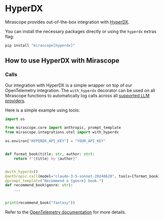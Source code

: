 # HyperDX

Mirascope provides out-of-the-box integration with [HyperDX](https://www.hyperdx.io/).

You can install the necessary packages directly or using the `hyperdx` extras flag:

```python
pip install "mirascope[hyperdx]"
```

## How to use HyperDX with Mirascope

### Calls

Our integration with HyperDX is a simple wrapper on top of our OpenTelemetry integration. The `with_hyperdx` decorator can be used on all Mirascope functions to automatically log calls across all [supported LLM providers](../learn/calls.md).

Here is a simple example using tools:

```python
import os

from mirascope.core import anthropic, prompt_template
from mirascope.integrations.otel import with_hyperdx

os.environ["HYPERDX_API_KEY"] = "YOUR_API_KEY"


def format_book(title: str, author: str):
    return f"{title} by {author}"


@with_hyperdx()
@anthropic.call(model="claude-3-5-sonnet-20240620", tools=[format_book])
@prompt_template("Recommend a {genre} book.")
def recommend_book(genre: str):
    ...


print(recommend_book("fantasy"))
```

Refer to the [OpenTelemetry documentation](./otel.md) for more details.
